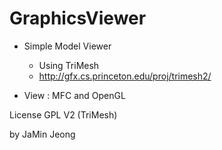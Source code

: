 GraphicsViewer
==============

- Simple Model Viewer
    - Using TriMesh
    - http://gfx.cs.princeton.edu/proj/trimesh2/

- View : MFC and OpenGL

License
GPL V2 (TriMesh)

by JaMin Jeong
